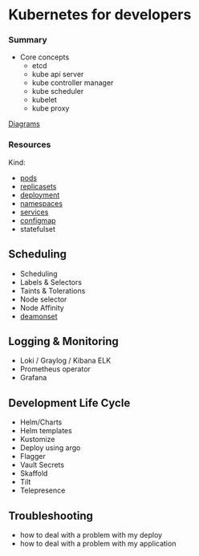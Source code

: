 # Kubernetes for developers

### Summary

* Core concepts
  * etcd
  * kube api server
  * kube controller manager
  * kube scheduler
  * kubelet
  * kube proxy

[Diagrams](https://github.com/cloudogu/k8s-diagrams)

### Resources

Kind:

* [pods](k8s/pods.md)
* [replicasets](k8s/replicasets.md)
* [deployment](k8s/deployment.md)
* [namespaces](k8s/namespaces.md)
* [services](k8s/services.md)
* [configmap](k8s/configmap.md)
* statefulset

## Scheduling

* Scheduling
* Labels & Selectors
* Taints & Tolerations
* Node selector
* Node Affinity
* [deamonset](k8s/deamonset.md)

## Logging & Monitoring

* Loki / Graylog / Kibana ELK
* Prometheus operator
* Grafana

## Development Life Cycle

* Helm/Charts
* Helm templates
* Kustomize
* Deploy using argo
* Flagger
* Vault Secrets
* Skaffold
* Tilt
* Telepresence

## Troubleshooting

* how to deal with a problem with my deploy
* how to deal with a problem with my application
